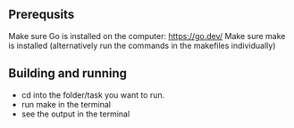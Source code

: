 ## Prerequsits

Make sure Go is installed on the computer: https://go.dev/
Make sure make is installed (alternatively run the commands in the makefiles individually)

## Building and running
- cd into the folder/task you want to run.
- run make in the terminal
- see the output in the terminal

